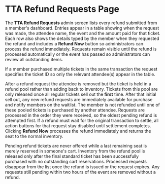 # TTA Refund Requests Page

The **TTA Refund Requests** admin screen lists every refund submitted from a member's dashboard. Entries appear in a table showing when the request was made, the attendee name, the event and the amount paid for that ticket. Each row also shows the details typed by the member when they requested the refund and includes a **Refund Now** button so administrators can process the refund immediately. Requests remain visible until the refund is processed automatically or the event has passed so administrators can review all outstanding items.

If a member purchased multiple tickets in the same transaction the request specifies the ticket ID so only the relevant attendee(s) appear in the table.

After a refund request the attendee is removed but the ticket is held in a refund pool rather than adding back to inventory. Tickets from this pool are only released once all regular tickets sell out the **first** time. After that initial sell out, any new refund requests are immediately available for purchase and notify members on the waitlist. The member is not refunded until one of these pooled tickets is purchased by another attendee. Requests are processed in the order they were received, so the oldest pending refund is attempted first. If a refund must wait for the original transaction to settle, all action buttons for that request stay disabled until settlement completes. Clicking **Refund Now** processes the refund immediately and returns the seat to the normal inventory.

Pending refund tickets are never offered while a last remaining seat is merely reserved in someone's cart. Inventory from the refund pool is released only after the final standard ticket has been successfully purchased with no outstanding cart reservations.
Processed requests disappear from the list once the refund is issued or the request expires. Any requests still pending within two hours of the event are removed without a refund.
